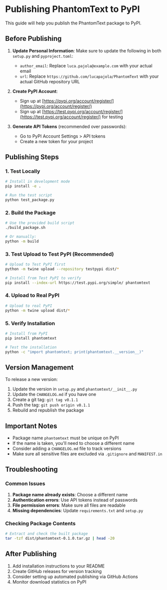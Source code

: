 # Publishing PhantomText to PyPI

This guide will help you publish the PhantomText package to PyPI.

## Before Publishing

1. **Update Personal Information**: Make sure to update the following in both `setup.py` and `pyproject.toml`:
   - `author_email`: Replace `luca.pajola@example.com` with your actual email
   - `url`: Replace `https://github.com/lucapajola/PhantomText` with your actual GitHub repository URL

2. **Create PyPI Account**: 
   - Sign up at [https://pypi.org/account/register/](https://pypi.org/account/register/)
   - Sign up at [https://test.pypi.org/account/register/](https://test.pypi.org/account/register/) for testing

3. **Generate API Tokens** (recommended over passwords):
   - Go to PyPI Account Settings > API tokens
   - Create a new token for your project

## Publishing Steps

### 1. Test Locally
```bash
# Install in development mode
pip install -e .

# Run the test script
python test_package.py
```

### 2. Build the Package
```bash
# Use the provided build script
./build_package.sh

# Or manually:
python -m build
```

### 3. Test Upload to Test PyPI (Recommended)
```bash
# Upload to Test PyPI first
python -m twine upload --repository testpypi dist/*

# Install from Test PyPI to verify
pip install --index-url https://test.pypi.org/simple/ phantomtext
```

### 4. Upload to Real PyPI
```bash
# Upload to real PyPI
python -m twine upload dist/*
```

### 5. Verify Installation
```bash
# Install from PyPI
pip install phantomtext

# Test the installation
python -c "import phantomtext; print(phantomtext.__version__)"
```

## Version Management

To release a new version:

1. Update the version in `setup.py` and `phantomtext/__init__.py`
2. Update the `CHANGELOG.md` if you have one
3. Create a git tag: `git tag v0.1.1`
4. Push the tag: `git push origin v0.1.1`
5. Rebuild and republish the package

## Important Notes

- Package name `phantomtext` must be unique on PyPI
- If the name is taken, you'll need to choose a different name
- Consider adding a `CHANGELOG.md` file to track versions
- Make sure all sensitive files are excluded via `.gitignore` and `MANIFEST.in`

## Troubleshooting

### Common Issues

1. **Package name already exists**: Choose a different name
2. **Authentication errors**: Use API tokens instead of passwords
3. **File permission errors**: Make sure all files are readable
4. **Missing dependencies**: Update `requirements.txt` and `setup.py`

### Checking Package Contents
```bash
# Extract and check the built package
tar -tzf dist/phantomtext-0.1.0.tar.gz | head -20
```

## After Publishing

1. Add installation instructions to your README
2. Create GitHub releases for version tracking
3. Consider setting up automated publishing via GitHub Actions
4. Monitor download statistics on PyPI
